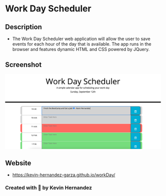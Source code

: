 # Work Day Scheduler

## Description

- The Work Day Scheduler web application will allow the user to save events for each hour of the day that is available. The app runs in the browser and features dynamic HTML and CSS powered by JQuery.

## Screenshot

![mockup](assets/images/workMock.png)

## Website

- https://kevin-hernandez-garza.github.io/workDay/

### Created with 💜 by Kevin Hernandez
